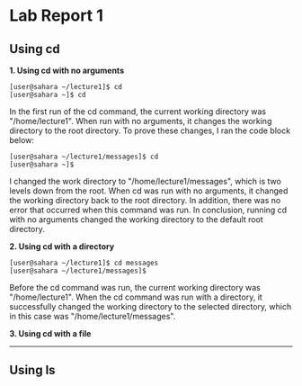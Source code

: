 # Lab Report 1

## Using cd
**1. Using cd with no arguments**
```
[user@sahara ~/lecture1]$ cd
[user@sahara ~]$ cd
```
In the first run of the cd command, the current working directory was "/home/lecture1". When run with no arguments, it changes the working directory to the root directory. To prove these changes, I ran the code block below: 
```
[user@sahara ~/lecture1/messages]$ cd
[user@sahara ~]$ 
```
I changed the work directory to "/home/lecture1/messages", which is two levels down from the root. When cd was run with no arguments, it changed the working directory back to the root directory. In addition, there was no error that occurred when this command was run. In conclusion, running cd with no arguments changed the working directory to the default root directory.

**2. Using cd with a directory**
```
[user@sahara ~/lecture1]$ cd messages
[user@sahara ~/lecture1/messages]$ 
```
Before the cd command was run, the current working directory was "/home/lecture1". When the cd command was run with a directory, it successfully changed the working directory to the selected directory, which in this case was "/home/lecture1/messages".

**3. Using cd with a file**

---
## Using ls
